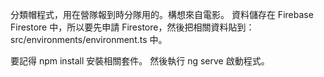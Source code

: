 分類帽程式，用在營隊報到時分隊用的。構想來自電影。
資料儲存在 Firebase Firestore 中，所以要先申請 Firestore，然後把相關資料貼到：  src/environments/environment.ts 中。

要記得 npm install 安裝相關套件。
然後執行 ng serve 啟動程式。

